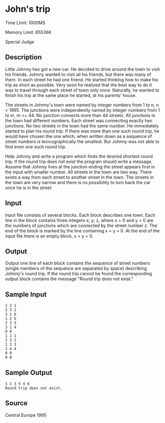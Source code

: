 # John's trip

Time Limit: 1000MS

Memory Limit: 65536K

Special Judge


## Description

Little Johnny has got a new car. He decided to drive around the town to visit his friends. Johnny wanted to visit all his friends, but there was many of them. In each street he had one friend. He started thinking how to make his trip as short as possible. Very soon he realized that the best way to do it was to travel through each street of town only once. Naturally, he wanted to finish his trip at the same place he started, at his parents' house.

The streets in Johnny's town were named by integer numbers from 1 to n, n < 1995. The junctions were independently named by integer numbers from 1 to m, m <= 44. No junction connects more than 44 streets. All junctions in the town had different numbers. Each street was connecting exactly two junctions. No two streets in the town had the same number. He immediately started to plan his round trip. If there was more than one such round trip, he would have chosen the one which, when written down as a sequence of street numbers is lexicographically the smallest. But Johnny was not able to find even one such round trip.

Help Johnny and write a program which finds the desired shortest round trip. If the round trip does not exist the program should write a message. Assume that Johnny lives at the junction ending the street appears first in the input with smaller number. All streets in the town are two way. There exists a way from each street to another street in the town. The streets in the town are very narrow and there is no possibility to turn back the car once he is in the street


## Input

Input file consists of several blocks. Each block describes one town. Each line in the block contains three integers x; y; z, where x > 0 and y > 0 are the numbers of junctions which are connected by the street number z. The end of the block is marked by the line containing x = y = 0. At the end of the input file there is an empty block, x = y = 0.


## Output

Output one line of each block contains the sequence of street numbers (single members of the sequence are separated by space) describing Johnny's round trip. If the round trip cannot be found the corresponding output block contains the message "Round trip does not exist."


## Sample Input

```
1 2 1
2 3 2
3 1 6
1 2 5
2 3 3
3 1 4
0 0
1 2 1
2 3 2
1 3 3
2 4 4
0 0
0 0
```


## Sample Output

```
1 2 3 5 4 6
Round trip does not exist.
```


## Source

Central Europe 1995
